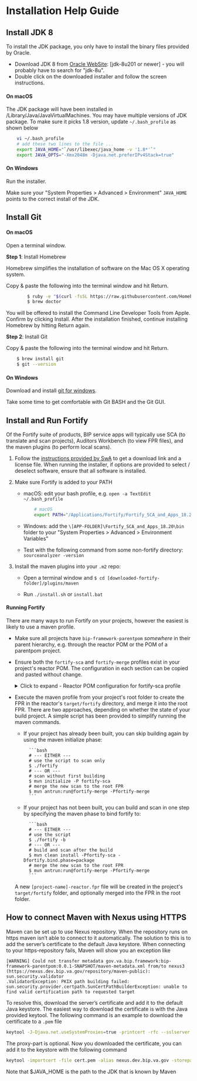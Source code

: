# Installation Help Guide

## Install JDK 8

To install the JDK package, you only have to install the binary files provided by Oracle.

* Download JDK 8 from [Oracle WebSite](https://www.oracle.com/technetwork/java/javase/downloads/index.html): [jdk-8u201 or newer] - you will probably have to search for "jdk-8u".
* Double click on the downloaded installer and follow the screen instructions.

#### On macOS

The JDK package will have been installed in /Library/Java/JavaVirtualMachines. You may have multiple versions of JDK package. To make sure it picks 1.8 version, update `~/.bash_profile` as shown below
```bash
	vi ~/.bash_profile
	# add these two lines to the file ...
	export JAVA_HOME="`/usr/libexec/java_home -v '1.8*'`"
	export JAVA_OPTS="-Xmx2048m -Djava.net.preferIPv4Stack=true"
```

#### On Windows

Run the installer.

Make sure your "System Properties > Advanced > Environment" `JAVA_HOME` points to the correct install of the JDK.

## Install Git

#### On macOS

Open a terminal window.

**Step 1**: Install Homebrew

Homebrew simplifies the installation of software on the Mac OS X operating system.

Copy & paste the following into the terminal window and hit Return.
```bash
		$ ruby -e "$(curl -fsSL https://raw.githubusercontent.com/Homebrew/install/master/install)"
		$ brew doctor
```

You will be offered to install the Command Line Developer Tools from Apple. Confirm by clicking Install. After the installation finished, continue installing Homebrew by hitting Return again.

**Step 2**:  Install Git

Copy & paste the following into the terminal window and hit Return.
```bash
	$ brew install git
	$ git --version
```

#### On Windows

Download and install [git for windows](https://gitforwindows.org/).

Take some time to get comfortable with Git BASH and the Git GUI.

## Install and Run Fortify

Of the Fortify suite of products, BIP service apps will typically use SCA (to translate and scan projects), Auditors Workbench (to view FPR files), and the maven plugins (to perform local scans).

1. Follow the [instructions provided by SwA](https://wiki.mobilehealth.va.gov/display/OISSWA/How+to+download+the+VA-Licensed+Fortify+software) to get a download link and a license file. When running the installer, if options are provided to select / deselect software, ensure that all software is installed.

2. Make sure Fortify is added to your PATH

	* macOS: edit your bash profile, e.g. `open -a TextEdit ~/.bash_profile`
		```bash
			# macOS
			export PATH="/Applications/Fortify/Fortify_SCA_and_Apps_18.20/bin:$PATH"
		```

	* Windows: add the `\[APP-FOLDER]\Fortify_SCA_and_Apps_18.20\bin` folder to your "System Properties > Advanced > Environment Variables"

	* Test with the following command from some non-fortify directory: `sourceanalyzer -version`

3. Install the maven plugins into your `.m2` repo:

	* Open a terminal window and `$ cd [downloaded-fortify-folder]/plugins/maven`

	* Run `./install.sh` or `install.bat`

#### Running Fortify

There are many ways to run Fortify on your projects, however the easiest is likely to use a maven profile.

* Make sure all projects have `bip-framework-parentpom` _somewhere_ in their parent hierarchy, e.g. through the reactor POM or the POM of a parentpom project.

* Ensure both the `fortify-sca` and `fortify-merge` profiles exist in your project's reactor POM. The configuration in each section can be copied and pasted without change.

	<details><summary>Click to expand - Reactor POM configuration for fortify-sca profile</summary>
	```xml
	<properties>
		<sca-maven-plugin.version>18.20</sca-maven-plugin.version>
		<!-- intentionally using old ant-contrib because newer version doesn't work with maven-antrun-plugin -->
		<ant-contrib.version>20020829</ant-contrib.version>
		<!-- the maven phase to bind fortify-sca -->
		<fortify.bind.phase>initialize</fortify.bind.phase>
	</properties>

	<profiles>
		<!--
			The fortify-sca profile runs the aggregate scan for all modules.
			If a project believes that the fortify-sca profile requires ANY changes,
			please consult with the BIP Framework development team.
			Base Fortify requirements for all project modules are declared in bip-framework-parentpom.
		-->
		<profile>
			<id>fortify-sca</id>
			<activation>
				<activeByDefault>false</activeByDefault>
			</activation>
			<properties>
				<!-- Don't run tests from SCA - profile should be run as: "mvn install -P fortify-sca" -->
				<skipTests>true</skipTests>
				<skipITs>true</skipITs>
				<skipPerfTests>true</skipPerfTests>
			</properties>
			<build>
				<plugins>
					<plugin>
						<groupId>com.fortify.sca.plugins.maven</groupId>
						<artifactId>sca-maven-plugin</artifactId>
						<version>${sca-maven-plugin.version}</version>
						<executions>
							<execution>
								<id>fortify-sca-clean</id>
								<phase>${fortify.bind.phase}</phase>
								<goals>
									<goal>clean</goal>
								</goals>
								<configuration>
									<aggregate>true</aggregate>
								</configuration>
							</execution>
							<execution>
								<id>fortify-sca-translate</id>
								<phase>${fortify.bind.phase}</phase>
								<goals>
									<goal>translate</goal>
								</goals>
								<configuration>
									<!-- run scans against all reactor projects -->
									<aggregate>true</aggregate>
									<!-- exclude inttest and perftest, as they don't go to prod -->
									<excludes>**/bip-*-inttest/*,**/bip-*-perftest/*</excludes>
								</configuration>
							</execution>
							<execution>
								<id>fortify-sca-scan</id>
								<phase>${fortify.bind.phase}</phase>
								<goals>
									<goal>scan</goal>
								</goals>
								<configuration>
									<!-- run scans against all reactor projects -->
									<aggregate>true</aggregate>
									<!-- exclude inttest and perftest, as they don't go to prod -->
									<excludes>**/bip-*-inttest/*,**/bip-*-perftest/*</excludes>
								</configuration>
							</execution>
						</executions>
					</plugin>
				</plugins>
			</build>
		</profile>
		<profile>
			<id>fortify-merge</id>
			<activation>
				<activeByDefault>false</activeByDefault>
			</activation>
			<properties>
				<!-- Don't run tests from SCA - profile should be run as: "mvn install -P fortify-sca" -->
				<skipTests>true</skipTests>
				<skipITs>true</skipITs>
				<skipPerfTests>true</skipPerfTests>
			</properties>
			<build>
				<plugins>
					<plugin>
						<groupId>org.apache.maven.plugins</groupId>
						<artifactId>maven-antrun-plugin</artifactId>
						<!-- do not run on child modules, just on reactor -->
						<inherited>false</inherited>
						<dependencies>
							<!-- provides ANT branch tags (if/then/else) -->
							<dependency>
								<groupId>ant-contrib</groupId>
								<artifactId>ant-contrib</artifactId>
								<version>${ant-contrib.version}</version>
							</dependency>
						</dependencies>
						<executions>
							<execution>
								<id>fortify-merge</id>
								<goals>
									<goal>run</goal>
								</goals>
								<configuration>
									<tasks>
										<!-- add the ant tasks from ant-contrib -->
										<taskdef resource="net/sf/antcontrib/antcontrib.properties">
											<classpath refid="maven.dependency.classpath" />
										</taskdef>
										<echo>+++ Executing ANT target for Fortify copy/merge</echo>
										<echo>+++ Checking file availability of ${project.basedir}/${project.artifactId}.fpr</echo>
										<if>
											<available file="${project.basedir}/${project.artifactId}.fpr" />
											<then>
												<echo>+++ Found file: ${project.basedir}/${project.artifactId}.fpr</echo>
												<echo>+++ Executing Fortify merge operation with:</echo>
												<echo>      FPRUtility -merge</echo>
												<echo>        -project ${project.build.directory}/fortify/${project.artifactId}-${project.version}.fpr</echo>
												<echo>        -source ${project.basedir}/${project.artifactId}.fpr</echo>
												<echo>        -f ${project.basedir}/${project.artifactId}.fpr</echo>
												<exec executable="FPRUtility">
													<arg
														line="-merge -project ${project.build.directory}/fortify/${project.artifactId}-${project.version}.fpr -source ${project.basedir}/${project.artifactId}.fpr -f ${project.basedir}/${project.artifactId}.fpr" />
												</exec>
											</then>
											<else>
												<echo>+++ Not-found file: ${project.basedir}/${project.artifactId}.fpr</echo>
												<echo>+++ Executing file copy with:</echo>
												<echo>      copy</echo>
												<echo>        ${project.build.directory}/fortify/${project.artifactId}-${project.version}.fpr</echo>
												<echo>        ${project.basedir}/${project.artifactId}.fpr</echo>
												<copy file="${project.build.directory}/fortify/${project.artifactId}-${project.version}.fpr"
													tofile="${project.basedir}/${project.artifactId}.fpr" />
											</else>
										</if>
									</tasks>
								</configuration>
							</execution>
						</executions>
					</plugin>
				</plugins>
			</build>
		</profile>
	</profiles>
	```

	</details>

* Execute the maven profile from your project's root folder to create the FPR in the reactor's `target/fortify` directory, and merge it into the root FPR.  There are two approaches, depending on whether the state of your build project. A simple script has been provided to simplify running the maven commands.
	* If your project has already been built, you can skip building again by using the maven initialize phase:
	
		 	```bash
			# --- EITHER ---
			# use the script to scan only
			$ ./fortify
			# --- OR ---
			# scan without first building
			$ mvn initialize -P fortify-sca
			# merge the new scan to the root FPR
			$ mvn antrun:run@fortify-merge -Pfortify-merge
			```

	* If your project has not been built, you can build and scan in one step by specifying the maven phase to bind fortify to:
	
			```bash
			# --- EITHER ---
			# use the script
			$ ./fortify -b
			# --- OR ---
			# build and scan after the build
			$ mvn clean install -Pfortify-sca -Dfortify.bind.phase=package
			# merge the new scan to the root FPR
			$ mvn antrun:run@fortify-merge -Pfortify-merge
			```

	A new `[project-name]-reactor.fpr` file will be created in the project's `target/fortify` folder, and optionally merged into the FPR in the root folder.

## How to connect Maven with Nexus using HTTPS

Maven can be set up to use Nexus repository. When the repository runs on https maven isn’t able to connect to it automatically. The solution to this is to add the server’s certificate to the default Java keystore. When connecting to your https-repository fails, Maven will show you an exception like
```text
[WARNING] Could not transfer metadata gov.va.bip.framework:bip-framework-parentpom:0.0.1-SNAPSHOT/maven-metadata.xml from/to nexus3 (https://nexus.dev.bip.va.gov/repository/maven-public): sun.security.validator
.ValidatorException: PKIX path building failed: sun.security.provider.certpath.SunCertPathBuilderException: unable to find valid certification path to requested target
```

To resolve this, download the server’s certificate and add it to the default Java keystore. The easiest way to download the certificate is with the Java provided keytool. The following command is an example to download the certificate to a `.pem` file

```bash
keytool -J-Djava.net.useSystemProxies=true -printcert -rfc --sslserver \nexus.dev.bip.va.gov\:443 > cert.pem
```

The proxy-part is optional. Now you downloaded the certificate, you can add it to the keystore with the following command

```bash
keytool -importcert -file cert.pem -alias nexus.dev.bip.va.gov -storepass changeit -keystore $JAVA_HOME/jre/lib/security/cacerts`
```

Note that $JAVA_HOME is the path to the JDK that is known by Maven
